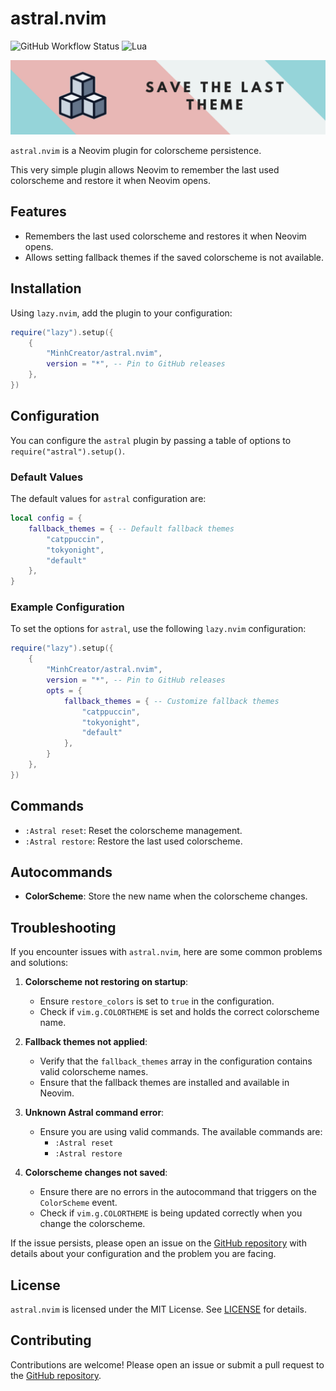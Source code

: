# astral.nvim

![GitHub Workflow Status](https://img.shields.io/github/actions/workflow/status/MinhCreator/astral.nvim/lint-exp.yml?branch=main&style=for-the-badge)
![Lua](https://img.shields.io/badge/Made%20with%20Lua-blueviolet.svg?style=for-the-badge&logo=lua)


![Astral](save.png)

`astral.nvim` is a Neovim plugin for colorscheme persistence.

This very simple plugin allows Neovim to remember the last
used colorscheme and restore it when Neovim opens.

## Features

- Remembers the last used colorscheme and restores it when Neovim opens.
- Allows setting fallback themes if the saved colorscheme is not available.

## Installation

Using `lazy.nvim`, add the plugin to your configuration:

```lua
require("lazy").setup({
    {
        "MinhCreator/astral.nvim",
        version = "*", -- Pin to GitHub releases
    },
})
```

## Configuration

You can configure the `astral` plugin by passing a table of options to `require("astral").setup()`.

### Default Values

The default values for `astral` configuration are:

```lua
local config = {
    fallback_themes = { -- Default fallback themes
        "catppuccin",
        "tokyonight",
        "default"
    },
}
```

### Example Configuration

To set the options for `astral`,
use the following `lazy.nvim` configuration:

```lua
require("lazy").setup({
    {
        "MinhCreator/astral.nvim",
        version = "*", -- Pin to GitHub releases
        opts = {
            fallback_themes = { -- Customize fallback themes
                "catppuccin",
                "tokyonight",
                "default"
            },
        }
    },
})
```

## Commands

- `:Astral reset`: Reset the colorscheme management.
- `:Astral restore`: Restore the last used colorscheme.

## Autocommands

- **ColorScheme**: Store the new name when the colorscheme changes.

## Troubleshooting

If you encounter issues with `astral.nvim`, here are some common problems and
solutions:

1. **Colorscheme not restoring on startup**:
   - Ensure `restore_colors` is set to `true` in the configuration.
   - Check if `vim.g.COLORTHEME` is set and holds the correct colorscheme name.

2. **Fallback themes not applied**:
   - Verify that the `fallback_themes` array in the configuration contains
     valid colorscheme names.
   - Ensure that the fallback themes are installed and available in Neovim.

3. **Unknown Astral command error**:
   - Ensure you are using valid commands. The available commands are:
     - `:Astral reset`
     - `:Astral restore`

4. **Colorscheme changes not saved**:
   - Ensure there are no errors in the autocommand that triggers on the
     `ColorScheme` event.
   - Check if `vim.g.COLORTHEME` is being updated correctly when you change the
     colorscheme.

If the issue persists, please open an issue on the
[GitHub repository](https://github.com/MinhCreator/astral.nvim)
with details about your configuration and the problem you are facing.

## License

`astral.nvim` is licensed under the MIT License. See [LICENSE](LICENSE) for details.

## Contributing

Contributions are welcome!
Please open an issue or submit a pull request to the
[GitHub repository](https://github.com/MinhCreator/astral.nvim).
